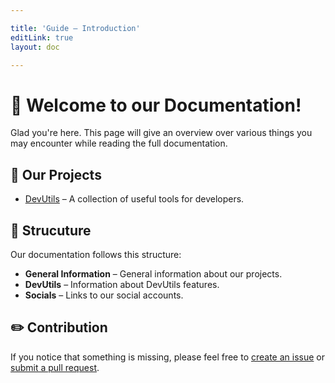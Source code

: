 ```yaml
---

title: 'Guide – Introduction'
editLink: true
layout: doc

---
```


# 👋 Welcome to our Documentation!
Glad you're here. This page will give an overview over various things you may encounter while reading the full documentation.

## 📗 Our Projects

- [DevUtils](/guides/devutils/) – A collection of useful tools for developers.

## 📖 Strucuture 
Our documentation follows this structure:

- **General Information** – General information about our projects.
- **DevUtils** – Information about DevUtils features.
- **Socials** – Links to our social accounts.

## ✏️ Contribution
If you notice that something is missing, please feel free to 
[create an issue](https://github.com/Metahond/docs/issues) or [submit a pull request](https://github.com/Metahond/docs/pulls).
